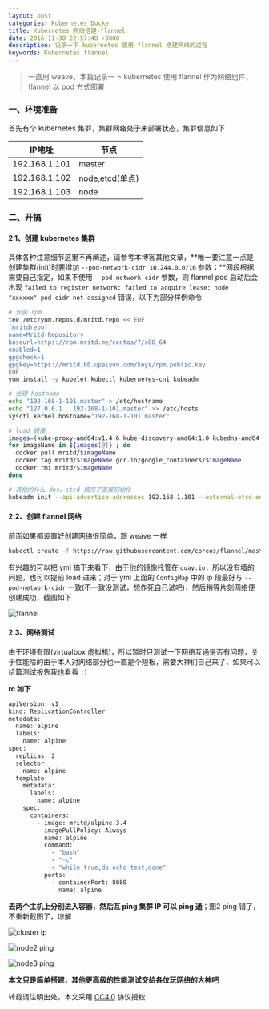 ```yaml
---
layout: post
categories: Kubernetes Docker
title: Kubernetes 网络搭建-flannel
date: 2016-11-30 22:57:48 +0800
description: 记录一下 kubernetes 使用 flannel 搭建网络的过程
keywords: Kubernetes flannel
---
```


> 一直用 weave，本篇记录一下 kubernetes 使用 flannel 作为网络组件，flannel 以 pod 方式部署

### 一、环境准备

首先有个 kubernetes 集群，集群网络处于未部署状态，集群信息如下

|IP地址|节点|
|------|-----|
|192.168.1.101|master|
|192.168.1.102|node,etcd(单点)|
|192.168.1.103|node|

### 二、开搞

#### 2.1、创建 kubernetes 集群

具体各种注意细节这里不再阐述，请参考本博客其他文章，**唯一要注意一点是创建集群(init)时要增加 `--pod-network-cidr 10.244.0.0/16` 参数；**网段根据需要自己指定，如果不使用 `--pod-network-cidr`  参数，则 flannel pod 启动后会出现 `failed to register network: failed to acquire lease: node "xxxxxx" pod cidr not assigned` 错误，以下为部分样例命令

``` sh
# 安装 rpm
tee /etc/yum.repos.d/mritd.repo << EOF
[mritdrepo]
name=Mritd Repository
baseurl=https://rpm.mritd.me/centos/7/x86_64
enabled=1
gpgcheck=1
gpgkey=https://mritd.b0.upaiyun.com/keys/rpm.public.key
EOF
yum install -y kubelet kubectl kubernetes-cni kubeadm

# 处理 hostname
echo "192-168-1-101.master" > /etc/hostname
echo "127.0.0.1   192-168-1-101.master" >> /etc/hosts
sysctl kernel.hostname="192-168-1-101.master"

# load 镜像
images=(kube-proxy-amd64:v1.4.6 kube-discovery-amd64:1.0 kubedns-amd64:1.7 kube-scheduler-amd64:v1.4.6 kube-controller-manager-amd64:v1.4.6 kube-apiserver-amd64:v1.4.6 etcd-amd64:2.2.5 kube-dnsmasq-amd64:1.3 exechealthz-amd64:1.1 pause-amd64:3.0 kubernetes-dashboard-amd64:v1.4.1)
for imageName in ${images[@]} ; do
  docker pull mritd/$imageName
  docker tag mritd/$imageName gcr.io/google_containers/$imageName
  docker rmi mritd/$imageName
done

# 其他的什么 dns、etcd 搞完了直接初始化
kubeadm init --api-advertise-addresses 192.168.1.101 --external-etcd-endpoints http://192.168.1.102:2379 --use-kubernetes-version v1.4.6 --pod-network-cidr 10.244.0.0/16
```

#### 2.2、创建 flannel 网络

前面如果都设置好创建网络很简单，跟 weave 一样

``` sh
kubectl create -f https://raw.githubusercontent.com/coreos/flannel/master/Documentation/kube-flannel.yml
```

有兴趣的可以把 yml 搞下来看下，由于他的镜像托管在 `quay.io`，所以没有墙的问题，也可以提前 load 进来；对于 yml 上面的 `ConfigMap` 中的 ip 段最好与 `--pod-network-cidr` 一致(不一致没测试，想作死自己试吧)，然后稍等片刻网络便创建成功，截图如下

![flannel](https://mritd.b0.upaiyun.com/markdown/fh723.jpg)

#### 2.3、网络测试

由于环境有限(virtualbox 虚拟机)，所以暂时只测试一下网络互通是否有问题，关于性能啥的由于本人对网络部分也一直是个短板，需要大神们自己来了，如果可以给篇测试报告我也看看 `:)`

**rc 如下**

``` sh
apiVersion: v1
kind: ReplicationController
metadata:
  name: alpine
  labels:
    name: alpine
spec:
  replicas: 2
  selector:
    name: alpine
  template:
    metadata:
      labels:
        name: alpine
    spec:
      containers:
        - image: mritd/alpine:3.4
          imagePullPolicy: Always
          name: alpine
          command: 
            - "bash" 
            - "-c"
            - "while true;do echo test;done"
          ports:
            - containerPort: 8080
              name: alpine
```

**去两个主机上分别进入容器，然后互 ping 集群 IP 可以 ping 通**；图2 ping 错了，不重新截图了，谅解

![cluster ip](https://mritd.b0.upaiyun.com/markdown/x4i0j.jpg)

![node2 ping](https://mritd.b0.upaiyun.com/markdown/v24ju.jpg)

![node3 ping](https://mritd.b0.upaiyun.com/markdown/iukrh.jpg)

**本文只是简单搭建，其他更高级的性能测试交给各位玩网络的大神吧**


转载请注明出处，本文采用 [CC4.0](http://creativecommons.org/licenses/by-nc-nd/4.0/) 协议授权

